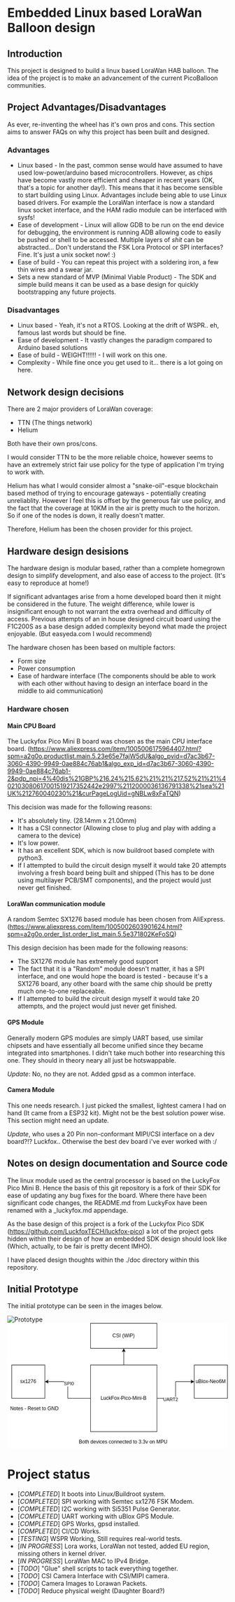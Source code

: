 # Embedded Linux based LoraWan Balloon design

## Introduction

This project is designed to build a linux based LoraWan HAB balloon. The idea of the project is to make an advancement of the current PicoBalloon communities. 

## Project Advantages/Disadvantages

As ever, re-inventing the wheel has it's own pros and cons. This section aims to answer FAQs on why this project has been built and designed.

### Advantages

* Linux based - In the past, common sense would have assumed to have used low-power/arduino based microcontrollers. However, as chips have become vastly more efficient and cheaper in recent years (OK, that's a topic for another day!). This means that it has become sensible to start building using Linux. Advantages include being able to use Linux based drivers. For example the LoraWan interface is now a standard linux socket interface, and the HAM radio module can be interfaced with sysfs!
* Ease of development - Linux will allow GDB to be run on the end device for debugging, the environment is running ADB allowing code to easily be pushed or shell to be accessed. Multiple layers of _shit_ can be abstracted... Don't understand the FSK Lora Protocol or SPI interfaces? Fine. It's just a unix socket now! :)
* Ease of build - You can repeat this project with a soldering iron, a few thin wires and a swear jar.
* Sets a new standard of MVP (Minimal Viable Product) - The SDK and simple build means it can be used as a base design for quickly bootstrapping any future projects.

### Disadvantages

* Linux based - Yeah, it's not a RTOS. Looking at the drift of WSPR.. eh, famous last words but should be fine.
* Ease of development - It vastly changes the paradigm compared to Arduino based solutions
* Ease of build - WEIGHT!!!!!! - I will work on this one.
* Complexity - While fine once you get used to it... there is a lot going on here.

## Network design decisions

There are 2 major providers of LoraWan coverage:
* TTN (The things network)
* Helium

Both have their own pros/cons. 

I would consider TTN to be the more reliable choice, however seems to have an extremely strict fair use policy for the type of application I'm trying to work with. 

Helium has what I would consider almost a "snake-oil"-esque blockchain based method of trying to encourage gateways - potentially creating unreliablity. However I feel this is offset by the generous fair use policy, and the fact that the coverage at 10KM in the air is pretty much to the horizon. So if one of the nodes is down, it really doesn't matter.

Therefore, Helium has been the chosen provider for this project.

## Hardware design desisions

The hardware design is modular based, rather than a complete homegrown design to simplify development, and also ease of access to the project. (It's easy to reproduce at home!)

If significant advantages arise from a home developed board then it might be considered in the future. The weight difference, while lower is insignificant enough to not warrant the extra overhead and difficulty of access. Previous attempts of an in house designed circuit board using the F1C200S as a base design added complexity beyond what made the project enjoyable. (But easyeda.com I would recommend)

The hardware chosen has been based on multiple factors:
* Form size 
* Power consumption
* Ease of hardware interface (The components should be able to work with each other without having to design an interface board in the middle to aid communication)

### Hardware chosen

#### Main CPU Board
The Luckyfox Pico Mini B board was chosen as the main CPU interface board. (https://www.aliexpress.com/item/1005006175964407.html?spm=a2g0o.productlist.main.5.23e65e7fajW5dU&algo_pvid=d7ac3b67-3060-4390-9949-0ae884c76ab1&algo_exp_id=d7ac3b67-3060-4390-9949-0ae884c76ab1-2&pdp_npi=4%40dis%21GBP%216.24%215.62%21%21%217.52%21%21%402103080617001519217352442e2997%2112000036136791338%21sea%21UK%212760040230%21&curPageLogUid=gNBLw8xFaTQN)

This decision was made for the following reasons:

* It's absolutely tiny. (28.14mm x 21.00mm)
* It has a CSI connector (Allowing close to plug and play with adding a camera to the device)
* It's low power.
* It has an excellent SDK, which is now buildroot based complete with python3.
* If I attempted to build the circuit design myself it would take 20 attempts involving a fresh board being built and shipped (This has to be done using multilayer PCB/SMT components), and the project would just never get finished.

#### LoraWan communication module
A random Semtec SX1276 based module has been chosen from AliExpress. (https://www.aliexpress.com/item/1005002603901624.html?spm=a2g0o.order_list.order_list_main.5.5e371802KeFoSQ)

This design decision has been made for the following reasons:
* The SX1276 module has extremely good support
* The fact that it is a "Random" module doesn't matter, it has a SPI interface, and one would hope the board is tested - because it's a SX1276 board, any other board with the same chip should be pretty much one-to-one replaceable.
* If I attempted to build the circuit design myself it would take 20 attempts, and the project would just never get finished.

#### GPS Module

Generally modern GPS modules are simply UART based, use similar chipsets and have essentially all become unified since they became integrated into smartphones. I didn't take much bother into researching this one. They should in theory neary all just be hotswappable.

*Update*: No, no they are not. Added gpsd as a common interface.

#### Camera Module

This one needs research. I just picked the smallest, lightest camera I had on hand (It came from a ESP32 kit). Might not be the best solution power wise. This section might need an update.

*Update*, who uses a 20 Pin non-conformant MIPI/CSI interface on a dev board?!? Luckfox.. Otherwise the best dev board i've ever worked with :/

## Notes on design documentation and Source code

The linux module used as the central processor is based on the LuckyFox Pico Mini B. Hence the basis of this git repository is a fork of their SDK for ease of updating any bug fixes for the board. Where there have been significant code changes, the README.md from LuckyFox have been renamed with a _luckyfox.md appendage. 

As the base design of this project is a fork of the Luckyfox Pico SDK (https://github.com/LuckfoxTECH/luckfox-pico) a lot of the project gets hidden within their design of how an embedded SDK design should look like (Which, actually, to be fair is pretty decent IMHO).

I have placed design thoughts within the ./doc directory within this repository. 

## Initial Prototype

The initial prototype can be seen in the images below.

![Prototype](./docs/images/prototype.jpg)
![Prototype](./docs/images/schematic.jpg)


# Project status

* [_COMPLETED_] It boots into Linux/Buildroot system.
* [_COMPLETED_] SPI working with Semtec sx1276 FSK Modem.
* [_COMPLETED_] I2C working with Si5351 Pulse Generator.
* [_COMPLETED_] UART working with uBlox GPS Module.
* [_COMPLETED_] GPS Works, gpsd installed.
* [_COMPLETED_] CI/CD Works.
* [_TESTING_] WSPR Working, Still requires real-world tests.
* [_IN PROGRESS_] Lora works, LoraWan not tested, added EU region, missing others in kernel driver.
* [_IN PROGRESS_] LoraWan MAC to IPv4 Bridge.
* [_TODO_] "Glue" shell scripts to tack everything together.
* [_TODO_] CSI Camera Interface with CSI/MIPI camera.
* [_TODO_] Camera Images to Lorawan Packets.
* [_TODO_] Reduce physical weight (Daughter Board?)
